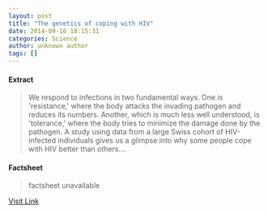 ```yaml
---
layout: post
title: "The genetics of coping with HIV"
date: 2014-09-16 18:15:31
categories: Science
author: unknown author
tags: []
---
```



#### Extract
>We respond to infections in two fundamental ways. One is 'resistance,' where the body attacks the invading pathogen and reduces its numbers. Another, which is much less well understood, is 'tolerance,' where the body tries to minimize the damage done by the pathogen. A study using data from a large Swiss cohort of HIV-infected individuals gives us a glimpse into why some people cope with HIV better than others....

#### Factsheet
>factsheet unavailable

[Visit Link](http://feeds.sciencedaily.com/~r/sciencedaily/~3/YZKZkCnL-Ds/140916141531.htm)


